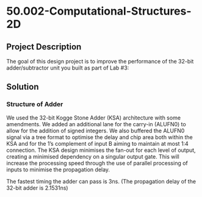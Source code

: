 # 50.002-Computational-Structures-2D

## Project Description
The goal of this design project is to improve the performance of the 32-bit adder/subtractor
unit you built as part of Lab #3:

## Solution
### Structure of Adder
We used the 32-bit Kogge Stone Adder (KSA) architecture with some amendments. We added an
additional lane for the carry-in (ALUFN0) to allow for the addition of signed integers. We also
buffered the ALUFN0 signal via a tree format to optimise the delay and chip area both within the
KSA and for the 1’s complement of input B aiming to maintain at most 1:4 connection. The KSA
design minimises the fan-out for each level of output, creating a minimised dependency on a singular
output gate. This will increase the processing speed through the use of parallel processing of inputs to
minimise the propagation delay.

The fastest timing the adder can pass is 3ns. (The propagation delay of the 32-bit adder is 2.1531ns)
